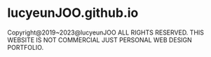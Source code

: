 # lucyeunJOO.github.io
Copyright@2019~2023@lucyeunJOO ALL RIGHTS RESERVED.
THIS WEBSITE IS NOT COMMERCIAL JUST PERSONAL WEB DESIGN PORTFOLIO.
